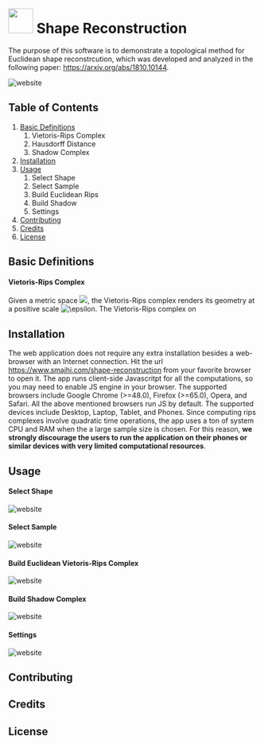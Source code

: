 # <img src="http://www.smajhi.com/shape-reconstruction/img/icon.png" width="50px"> Shape Reconstruction


The purpose of this software is to demonstrate a topological method for Euclidean shape reconstrcution, which was developed and analyzed in the following paper: https://arxiv.org/abs/1810.10144. 

![website](http://www.smajhi.com/shape-reconstruction/img/whole.png)


## Table of Contents
1. [Basic Definitions](#basic-definitions)
    1. Vietoris-Rips Complex
    2. Hausdorff Distance
    3. Shadow Complex
2. [Installation](#installaion)
3. [Usage](#usage)
    1. Select Shape
    2. Select Sample
    3. Build Euclidean Rips
    4. Build Shadow
    5. Settings
4. [Contributing](#contributing)
5. [Credits](#credits)
5. [License](#license)

## Basic Definitions

#### Vietoris-Rips Complex
Given a metric space <img src="https://latex.codecogs.com/gif.latex?(S,d)" />, the Vietoris-Rips complex renders its geometry at a positive scale <img src="https://latex.codecogs.com/gif.latex?\epsilon" title="\epsilon" />. The Vietoris-Rips complex on 

## Installation
The web application does not require any extra installation besides a web-browser with an Internet connection. Hit the url https://www.smajhi.com/shape-reconstruction from your favorite browser to open it. The app runs client-side Javascritpt for all the computations, so you may need to enable JS engine in your browser. The supported browsers include Google Chrome (>=48.0), Firefox (>=65.0), Opera, and Safari. All the above mentioned browsers run JS by default. The supported devices include Desktop, Laptop, Tablet, and Phones. Since computing rips complexes involve quadratic time operations, the app uses a ton of system CPU and RAM when the a large sample size is chosen. For this reason, **we strongly discourage the users to run the application on their phones or similar devices with very limited computational resources**.

## Usage

#### Select Shape
![website](http://www.smajhi.com/shape-reconstruction/img/shape_select.png)

#### Select Sample
![website](http://www.smajhi.com/shape-reconstruction/img/sample_select.png)

#### Build Euclidean Vietoris-Rips Complex
![website](http://www.smajhi.com/shape-reconstruction/img/build_rips.png)

#### Build Shadow Complex
![website](http://www.smajhi.com/shape-reconstruction/img/build_shadow.png)


#### Settings
![website](http://www.smajhi.com/shape-reconstruction/img/sidebar.png)


## Contributing

## Credits

## License


